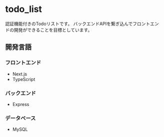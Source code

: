 # todo_list
認証機能付きのTodoリストです。
バックエンドAPIを繋ぎ込んでフロントエンドの開発ができることを目標としています。

## 開発言語
### フロントエンド
* Next.js
* TypeScript

### バックエンド
* Express

### データベース
* MySQL
